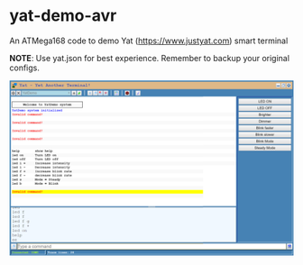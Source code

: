 # yat-demo-avr
An ATMega168 code to demo Yat (https://www.justyat.com) smart terminal

**NOTE**: Use yat.json for best experience. Remember to backup your original configs.


![](yatdemo.png)
